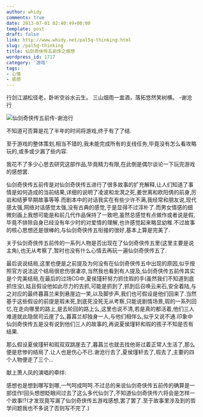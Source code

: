 ```yaml
---
author: whidy
comments: true
date: 2013-07-01 02:40:49+00:00
template: post
draft: false
link: http://www.whidy.net/pal5q-thinking.html
slug: /pal5q-thinking
title: 仙剑奇侠传五前传之感想
wordpress_id: 1717
category: '游戏'
tags:
- 心情
- 感想
---
```


行剑江湖松径老，卧听空谷水云生。
三山烟雨一盅酒，落拓悠然笑树横。
-谢沧行

![仙剑奇侠传五前传-谢沧行](https://www.whidy.net/wp-content/uploads/2013/07/pal5qXcx-400x136.jpg)

不知道可否算是花了半年的时间将游戏,终于有了了结.

至于游戏的整体策划,相当不错的,我未能完成所有的支线任务,毕竟没有怎么看攻略玩的,或多或少漏了些内容.

我花不了多少心思去研究这部作品,毕竟精力有限,在此倒是偶尔谈论一下玩完游戏的感想罢.

<!-- more -->

仙剑奇侠传五前传是对仙剑奇侠传五进行了很多故事的扩充解释,让人们知道了事情是如何造成的当前结果,详细的说明了凌波和龙溟之死,姜世离和欧阳倩的前身,厉岩和结萝早期故事等等.而剧本中的对话我实在有些少许不满,我经常和朋友说,现代感太强,网络对话感觉太强,没有古典的感觉,于是显得不过淳朴了.而男女情感的细微刻画上我想可能是和前几代作品保持了一致吧,虽然总感觉有点做作或者说是假,毕竟不排除自身已经没有年少时的对爱情的理解,也许感觉起来略显幼稚.不过故事的核心思想还是很棒的,与仙剑奇侠传五衔接的很好,基本上算是完美了.

关于仙剑奇侠传五前传的一系列人物是否出现在了仙剑奇侠传五里(这里主要是说主角),也无从考察了,暂时也没有什么心情去再玩一遍仙剑奇侠传五了.

最后说说结局,这里也便是之前提及为何没有在仙剑奇侠传五中出现的原因,似乎按照官方说法这个结局很悲伤很凄凉,当然我也看到有人提及,仙剑奇侠传五前传其实是个完美结局,在最后的过场CG中,夏侯瑾轩努力抓住瑕的手(虽然我们不知道到底抓住没),姑且假设他如此尽力的去抓,可能是抓到了,抓到后召唤云来石,安全着陆,与之对应的最终暮菖兰来到悬崖边一笑,以及脚步声,我们也可假设是他们回来了.当然基于这些假设的前提是瑕未死,到底死没死无从考察,只能说剧情场景,瑕的一系列回忆,在走向哪里的路上,是去轮回的路上么,这里也说不清,若是真的都活着,他们三人难道就此隐居司云崖了么,暮菖兰却独身一人,与他们相伴么,似乎又说不通.印象中仙剑奇侠传五是没有说到他们三人的故事的,再说夏侯瑾轩和瑕的孩子不知是否有结果.

那么假设夏侯瑾轩和瑕双双跳崖去了,暮菖兰也就去找他哥过着正常人生活了,那么便是悲惨的结局了.让人也是伤心不已.谢沧行去了,夏侯瑾轩去了,瑕去了,主要的四个人物便走了三个...

献上萧人凤的演唱的牵绊:



感想也是想到哪写到哪,一气呵成呵呵.不过总的来说仙剑奇侠传五前传的确算是一部佳作!回头想想眨眼间过去了这么多代仙剑了,不知道仙剑奇侠传六将会是怎样一个故事!?(才发现竟写漏了仙剑奇侠传五游戏感想,罢了罢了.至于故事里涉及到的哲学问题我也不多说了否则写不完了.)

